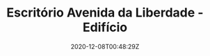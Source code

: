 ---
title: "Escritório Avenida da Liberdade - Edifício"
date: 2020-12-08T00:48:29Z
draft: false
address: "R. Costa Pinto, nº98 - 104"
city: "Paço de Arcos"
categories: ["avenida"] 
---